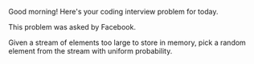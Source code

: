 Good morning! Here's your coding interview problem for today.

This problem was asked by Facebook.

Given a stream of elements too large to store in memory, pick a random element
from the stream with uniform probability.


